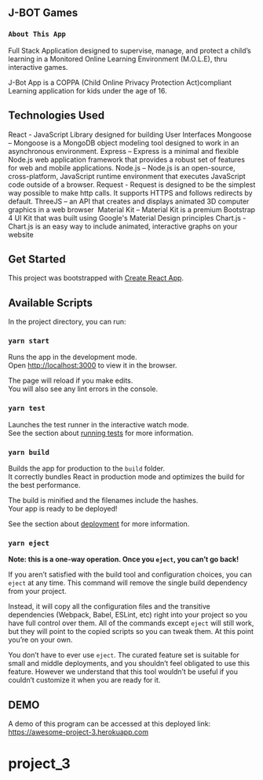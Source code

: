## J-BOT Games

### `About This App`

Full Stack Application designed to supervise, manage, and protect a child’s learning in a Monitored Online Learning Environment (M.O.L.E), thru interactive games.

J-Bot App is a COPPA (Child Online Privacy Protection Act)compliant Learning application for kids under the age of 16.

## Technologies Used

React - JavaScript Library designed for building User Interfaces
Mongoose – Mongoose is a MongoDB object modeling tool designed to work in an asynchronous environment.
Express – Express is a minimal and flexible Node.js web application framework that provides a robust set of features for web and mobile applications.
Node.js – Node.js is an open-source, cross-platform, JavaScript runtime environment that executes JavaScript code outside of a browser.
Request - Request is designed to be the simplest way possible to make http calls. It supports HTTPS and follows redirects by default.
ThreeJS – an API that creates and displays animated 3D computer graphics in a web browser 
Material Kit – Material Kit is a premium Bootstrap 4 UI Kit that was built using Google's Material Design principles
Chart.js - Chart.js is an easy way to include animated, interactive graphs on your website

## Get Started

This project was bootstrapped with [Create React App](https://github.com/facebook/create-react-app).

## Available Scripts

In the project directory, you can run:

### `yarn start`

Runs the app in the development mode.<br />
Open [http://localhost:3000](http://localhost:3000) to view it in the browser.

The page will reload if you make edits.<br />
You will also see any lint errors in the console.

### `yarn test`

Launches the test runner in the interactive watch mode.<br />
See the section about [running tests](https://facebook.github.io/create-react-app/docs/running-tests) for more information.

### `yarn build`

Builds the app for production to the `build` folder.<br />
It correctly bundles React in production mode and optimizes the build for the best performance.

The build is minified and the filenames include the hashes.<br />
Your app is ready to be deployed!

See the section about [deployment](https://facebook.github.io/create-react-app/docs/deployment) for more information.

### `yarn eject`

**Note: this is a one-way operation. Once you `eject`, you can’t go back!**

If you aren’t satisfied with the build tool and configuration choices, you can `eject` at any time. This command will remove the single build dependency from your project.

Instead, it will copy all the configuration files and the transitive dependencies (Webpack, Babel, ESLint, etc) right into your project so you have full control over them. All of the commands except `eject` will still work, but they will point to the copied scripts so you can tweak them. At this point you’re on your own.

You don’t have to ever use `eject`. The curated feature set is suitable for small and middle deployments, and you shouldn’t feel obligated to use this feature. However we understand that this tool wouldn’t be useful if you couldn’t customize it when you are ready for it.

## DEMO

A demo of this program can be accessed at this deployed link: https://awesome-project-3.herokuapp.com

# project_3
